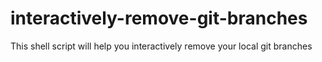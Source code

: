 # interactively-remove-git-branches
This shell script will help you interactively remove your local git branches
